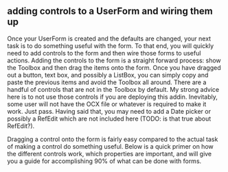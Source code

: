 ## adding controls to a UserForm and wiring them up

Once your UserForm is created and the defaults are changed, your next task is to do something useful with the form. To that end, you will quickly need to add controls to the form and then wire those forms to useful actions. Adding the controls to the form is a straight forward process: show the Toolbox and then drag the items onto the form. Once you have dragged out a button, text box, and possibly a ListBox, you can simply copy and paste the previous items and avoid the Toolbox all around. There are a handful of controls that are not in the Toolbox by default. My strong advice here is to not use those controls if you are deploying this addin. Inevitably, some user will not have the OCX file or whatever is required to make it work. Just pass. Having said that, you may need to add a Date picker or possibly a RefEdit which are not included here (TODO: is that true about RefEdit?).

Dragging a control onto the form is fairly easy compared to the actual task of making a control do something useful. Below is a quick primer on how the different controls work, which properties are important, and will give you a guide for accomplishing 90% of what can be done with forms.
